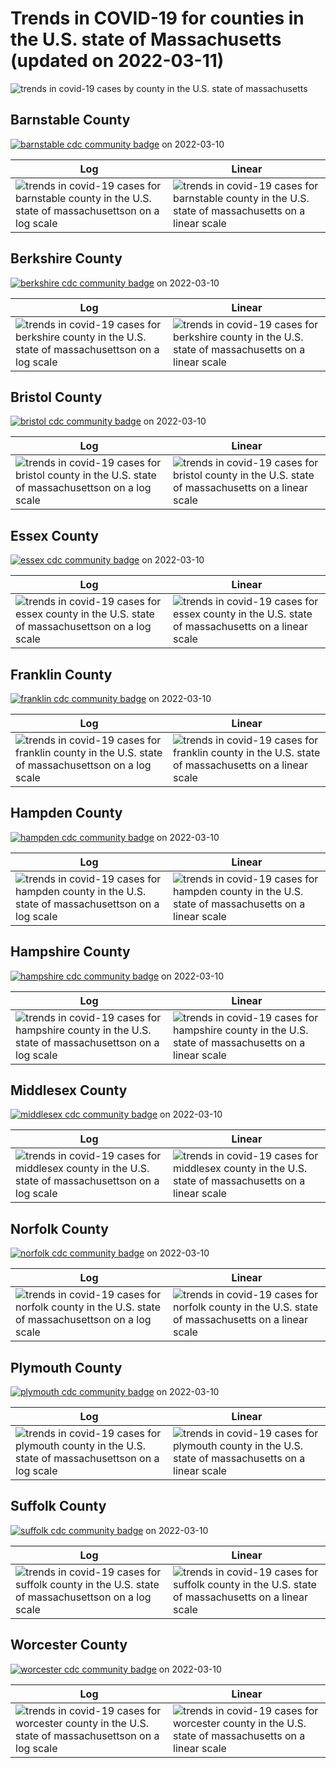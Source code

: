 # Trends in COVID-19 for counties in the U.S. state of Massachusetts (updated on 2022-03-11)

![trends in covid-19 cases by county in the U.S. state of
massachusetts](./images/ma_county_covid.png)

## Barnstable County

[![barnstable cdc community
badge](https://img.shields.io/badge/CDC%20Community%20Level-Low-success.svg)](https://www.cdc.gov/coronavirus/2019-ncov/science/community-levels.html)
on 2022-03-10

<table>
<colgroup>
<col style="width: 50%" />
<col style="width: 50%" />
</colgroup>
<thead>
<tr class="header">
<th>Log</th>
<th>Linear</th>
</tr>
</thead>
<tbody>
<tr class="odd">
<td><img src="./images/barnstable_county_covid_log.png" alt="trends in covid-19 cases for barnstable county in the U.S. state of massachusettson on a log scale" /></td>
<td><img src="./images/barnstable_county_covid_linear.png" alt="trends in covid-19 cases for barnstable county in the U.S. state of massachusetts on a linear scale" /></td>
</tr>
</tbody>
</table>

## Berkshire County

[![berkshire cdc community
badge](https://img.shields.io/badge/CDC%20Community%20Level-Low-success.svg)](https://www.cdc.gov/coronavirus/2019-ncov/science/community-levels.html)
on 2022-03-10

<table>
<colgroup>
<col style="width: 50%" />
<col style="width: 50%" />
</colgroup>
<thead>
<tr class="header">
<th>Log</th>
<th>Linear</th>
</tr>
</thead>
<tbody>
<tr class="odd">
<td><img src="./images/berkshire_county_covid_log.png" alt="trends in covid-19 cases for berkshire county in the U.S. state of massachusettson on a log scale" /></td>
<td><img src="./images/berkshire_county_covid_linear.png" alt="trends in covid-19 cases for berkshire county in the U.S. state of massachusetts on a linear scale" /></td>
</tr>
</tbody>
</table>

## Bristol County

[![bristol cdc community
badge](https://img.shields.io/badge/CDC%20Community%20Level-Low-success.svg)](https://www.cdc.gov/coronavirus/2019-ncov/science/community-levels.html)
on 2022-03-10

<table>
<colgroup>
<col style="width: 50%" />
<col style="width: 50%" />
</colgroup>
<thead>
<tr class="header">
<th>Log</th>
<th>Linear</th>
</tr>
</thead>
<tbody>
<tr class="odd">
<td><img src="./images/bristol_county_covid_log.png" alt="trends in covid-19 cases for bristol county in the U.S. state of massachusettson on a log scale" /></td>
<td><img src="./images/bristol_county_covid_linear.png" alt="trends in covid-19 cases for bristol county in the U.S. state of massachusetts on a linear scale" /></td>
</tr>
</tbody>
</table>

## Essex County

[![essex cdc community
badge](https://img.shields.io/badge/CDC%20Community%20Level-Low-success.svg)](https://www.cdc.gov/coronavirus/2019-ncov/science/community-levels.html)
on 2022-03-10

<table>
<colgroup>
<col style="width: 50%" />
<col style="width: 50%" />
</colgroup>
<thead>
<tr class="header">
<th>Log</th>
<th>Linear</th>
</tr>
</thead>
<tbody>
<tr class="odd">
<td><img src="./images/essex_county_covid_log.png" alt="trends in covid-19 cases for essex county in the U.S. state of massachusettson on a log scale" /></td>
<td><img src="./images/essex_county_covid_linear.png" alt="trends in covid-19 cases for essex county in the U.S. state of massachusetts on a linear scale" /></td>
</tr>
</tbody>
</table>

## Franklin County

[![franklin cdc community
badge](https://img.shields.io/badge/CDC%20Community%20Level-Low-success.svg)](https://www.cdc.gov/coronavirus/2019-ncov/science/community-levels.html)
on 2022-03-10

<table>
<colgroup>
<col style="width: 50%" />
<col style="width: 50%" />
</colgroup>
<thead>
<tr class="header">
<th>Log</th>
<th>Linear</th>
</tr>
</thead>
<tbody>
<tr class="odd">
<td><img src="./images/franklin_county_covid_log.png" alt="trends in covid-19 cases for franklin county in the U.S. state of massachusettson on a log scale" /></td>
<td><img src="./images/franklin_county_covid_linear.png" alt="trends in covid-19 cases for franklin county in the U.S. state of massachusetts on a linear scale" /></td>
</tr>
</tbody>
</table>

## Hampden County

[![hampden cdc community
badge](https://img.shields.io/badge/CDC%20Community%20Level-Low-success.svg)](https://www.cdc.gov/coronavirus/2019-ncov/science/community-levels.html)
on 2022-03-10

<table>
<colgroup>
<col style="width: 50%" />
<col style="width: 50%" />
</colgroup>
<thead>
<tr class="header">
<th>Log</th>
<th>Linear</th>
</tr>
</thead>
<tbody>
<tr class="odd">
<td><img src="./images/hampden_county_covid_log.png" alt="trends in covid-19 cases for hampden county in the U.S. state of massachusettson on a log scale" /></td>
<td><img src="./images/hampden_county_covid_linear.png" alt="trends in covid-19 cases for hampden county in the U.S. state of massachusetts on a linear scale" /></td>
</tr>
</tbody>
</table>

## Hampshire County

[![hampshire cdc community
badge](https://img.shields.io/badge/CDC%20Community%20Level-Low-success.svg)](https://www.cdc.gov/coronavirus/2019-ncov/science/community-levels.html)
on 2022-03-10

<table>
<colgroup>
<col style="width: 50%" />
<col style="width: 50%" />
</colgroup>
<thead>
<tr class="header">
<th>Log</th>
<th>Linear</th>
</tr>
</thead>
<tbody>
<tr class="odd">
<td><img src="./images/hampshire_county_covid_log.png" alt="trends in covid-19 cases for hampshire county in the U.S. state of massachusettson on a log scale" /></td>
<td><img src="./images/hampshire_county_covid_linear.png" alt="trends in covid-19 cases for hampshire county in the U.S. state of massachusetts on a linear scale" /></td>
</tr>
</tbody>
</table>

## Middlesex County

[![middlesex cdc community
badge](https://img.shields.io/badge/CDC%20Community%20Level-Low-success.svg)](https://www.cdc.gov/coronavirus/2019-ncov/science/community-levels.html)
on 2022-03-10

<table>
<colgroup>
<col style="width: 50%" />
<col style="width: 50%" />
</colgroup>
<thead>
<tr class="header">
<th>Log</th>
<th>Linear</th>
</tr>
</thead>
<tbody>
<tr class="odd">
<td><img src="./images/middlesex_county_covid_log.png" alt="trends in covid-19 cases for middlesex county in the U.S. state of massachusettson on a log scale" /></td>
<td><img src="./images/middlesex_county_covid_linear.png" alt="trends in covid-19 cases for middlesex county in the U.S. state of massachusetts on a linear scale" /></td>
</tr>
</tbody>
</table>

## Norfolk County

[![norfolk cdc community
badge](https://img.shields.io/badge/CDC%20Community%20Level-Low-success.svg)](https://www.cdc.gov/coronavirus/2019-ncov/science/community-levels.html)
on 2022-03-10

<table>
<colgroup>
<col style="width: 50%" />
<col style="width: 50%" />
</colgroup>
<thead>
<tr class="header">
<th>Log</th>
<th>Linear</th>
</tr>
</thead>
<tbody>
<tr class="odd">
<td><img src="./images/norfolk_county_covid_log.png" alt="trends in covid-19 cases for norfolk county in the U.S. state of massachusettson on a log scale" /></td>
<td><img src="./images/norfolk_county_covid_linear.png" alt="trends in covid-19 cases for norfolk county in the U.S. state of massachusetts on a linear scale" /></td>
</tr>
</tbody>
</table>

## Plymouth County

[![plymouth cdc community
badge](https://img.shields.io/badge/CDC%20Community%20Level-Low-success.svg)](https://www.cdc.gov/coronavirus/2019-ncov/science/community-levels.html)
on 2022-03-10

<table>
<colgroup>
<col style="width: 50%" />
<col style="width: 50%" />
</colgroup>
<thead>
<tr class="header">
<th>Log</th>
<th>Linear</th>
</tr>
</thead>
<tbody>
<tr class="odd">
<td><img src="./images/plymouth_county_covid_log.png" alt="trends in covid-19 cases for plymouth county in the U.S. state of massachusettson on a log scale" /></td>
<td><img src="./images/plymouth_county_covid_linear.png" alt="trends in covid-19 cases for plymouth county in the U.S. state of massachusetts on a linear scale" /></td>
</tr>
</tbody>
</table>

## Suffolk County

[![suffolk cdc community
badge](https://img.shields.io/badge/CDC%20Community%20Level-Low-success.svg)](https://www.cdc.gov/coronavirus/2019-ncov/science/community-levels.html)
on 2022-03-10

<table>
<colgroup>
<col style="width: 50%" />
<col style="width: 50%" />
</colgroup>
<thead>
<tr class="header">
<th>Log</th>
<th>Linear</th>
</tr>
</thead>
<tbody>
<tr class="odd">
<td><img src="./images/suffolk_county_covid_log.png" alt="trends in covid-19 cases for suffolk county in the U.S. state of massachusettson on a log scale" /></td>
<td><img src="./images/suffolk_county_covid_linear.png" alt="trends in covid-19 cases for suffolk county in the U.S. state of massachusetts on a linear scale" /></td>
</tr>
</tbody>
</table>

## Worcester County

[![worcester cdc community
badge](https://img.shields.io/badge/CDC%20Community%20Level-Low-success.svg)](https://www.cdc.gov/coronavirus/2019-ncov/science/community-levels.html)
on 2022-03-10

<table>
<colgroup>
<col style="width: 50%" />
<col style="width: 50%" />
</colgroup>
<thead>
<tr class="header">
<th>Log</th>
<th>Linear</th>
</tr>
</thead>
<tbody>
<tr class="odd">
<td><img src="./images/worcester_county_covid_log.png" alt="trends in covid-19 cases for worcester county in the U.S. state of massachusettson on a log scale" /></td>
<td><img src="./images/worcester_county_covid_linear.png" alt="trends in covid-19 cases for worcester county in the U.S. state of massachusetts on a linear scale" /></td>
</tr>
</tbody>
</table>
